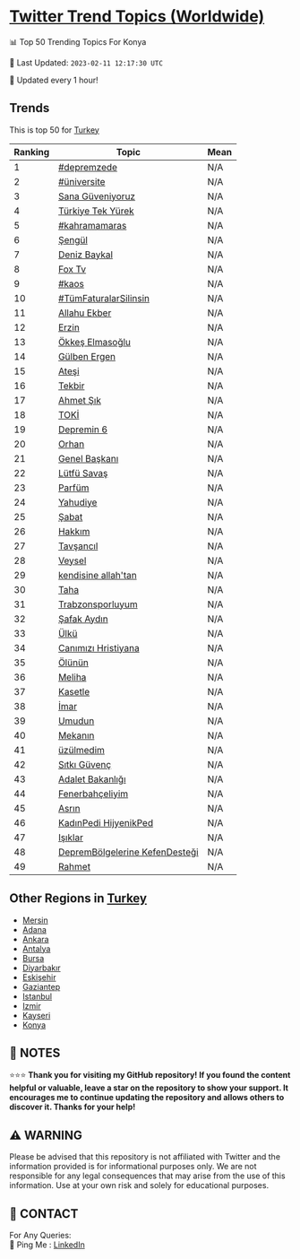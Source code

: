 [Twitter Trend Topics (Worldwide)](https://github.com/ErcinDedeoglu/Twitter-Trend-Topics)
==========


📊 Top 50 Trending Topics For Konya

📆 Last Updated: `2023-02-11 12:17:30 UTC`

🔧 Updated every 1 hour!


## Trends

This is top 50 for [Turkey](</Turkey>)

| Ranking | Topic | Mean |
| ------- | ------------ | ------------ |
| 1 | [#depremzede](http://twitter.com/search?q=%23depremzede) | N/A |
| 2 | [#üniversite](http://twitter.com/search?q=%23%c3%bcniversite) | N/A |
| 3 | [Sana Güveniyoruz](http://twitter.com/search?q=Sana+G%c3%bcveniyoruz) | N/A |
| 4 | [Türkiye Tek Yürek](http://twitter.com/search?q=T%c3%bcrkiye+Tek+Y%c3%bcrek) | N/A |
| 5 | [#kahramamaras](http://twitter.com/search?q=%23kahramamaras) | N/A |
| 6 | [Şengül](http://twitter.com/search?q=%c5%9eeng%c3%bcl) | N/A |
| 7 | [Deniz Baykal](http://twitter.com/search?q=Deniz+Baykal) | N/A |
| 8 | [Fox Tv](http://twitter.com/search?q=Fox+Tv) | N/A |
| 9 | [#kaos](http://twitter.com/search?q=%23kaos) | N/A |
| 10 | [#TümFaturalarSilinsin](http://twitter.com/search?q=%23T%c3%bcmFaturalarSilinsin) | N/A |
| 11 | [Allahu Ekber](http://twitter.com/search?q=Allahu+Ekber) | N/A |
| 12 | [Erzin](http://twitter.com/search?q=Erzin) | N/A |
| 13 | [Ökkeş Elmasoğlu](http://twitter.com/search?q=%c3%96kke%c5%9f+Elmaso%c4%9flu) | N/A |
| 14 | [Gülben Ergen](http://twitter.com/search?q=G%c3%bclben+Ergen) | N/A |
| 15 | [Ateşi](http://twitter.com/search?q=Ate%c5%9fi) | N/A |
| 16 | [Tekbir](http://twitter.com/search?q=Tekbir) | N/A |
| 17 | [Ahmet Şık](http://twitter.com/search?q=Ahmet+%c5%9e%c4%b1k) | N/A |
| 18 | [TOKİ](http://twitter.com/search?q=TOK%c4%b0) | N/A |
| 19 | [Depremin 6](http://twitter.com/search?q=Depremin+6) | N/A |
| 20 | [Orhan](http://twitter.com/search?q=Orhan) | N/A |
| 21 | [Genel Başkanı](http://twitter.com/search?q=Genel+Ba%c5%9fkan%c4%b1) | N/A |
| 22 | [Lütfü Savaş](http://twitter.com/search?q=L%c3%bctf%c3%bc+Sava%c5%9f) | N/A |
| 23 | [Parfüm](http://twitter.com/search?q=Parf%c3%bcm) | N/A |
| 24 | [Yahudiye](http://twitter.com/search?q=Yahudiye) | N/A |
| 25 | [Şabat](http://twitter.com/search?q=%c5%9eabat) | N/A |
| 26 | [Hakkım](http://twitter.com/search?q=Hakk%c4%b1m) | N/A |
| 27 | [Tavşancıl](http://twitter.com/search?q=Tav%c5%9fanc%c4%b1l) | N/A |
| 28 | [Veysel](http://twitter.com/search?q=Veysel) | N/A |
| 29 | [kendisine allah'tan](http://twitter.com/search?q=kendisine+allah%27tan) | N/A |
| 30 | [Taha](http://twitter.com/search?q=Taha) | N/A |
| 31 | [Trabzonsporluyum](http://twitter.com/search?q=Trabzonsporluyum) | N/A |
| 32 | [Şafak Aydın](http://twitter.com/search?q=%c5%9eafak+Ayd%c4%b1n) | N/A |
| 33 | [Ülkü](http://twitter.com/search?q=%c3%9clk%c3%bc) | N/A |
| 34 | [Canımızı Hristiyana](http://twitter.com/search?q=Can%c4%b1m%c4%b1z%c4%b1+Hristiyana) | N/A |
| 35 | [Ölünün](http://twitter.com/search?q=%c3%96l%c3%bcn%c3%bcn) | N/A |
| 36 | [Meliha](http://twitter.com/search?q=Meliha) | N/A |
| 37 | [Kasetle](http://twitter.com/search?q=Kasetle) | N/A |
| 38 | [İmar](http://twitter.com/search?q=%c4%b0mar) | N/A |
| 39 | [Umudun](http://twitter.com/search?q=Umudun) | N/A |
| 40 | [Mekanın](http://twitter.com/search?q=Mekan%c4%b1n) | N/A |
| 41 | [üzülmedim](http://twitter.com/search?q=%c3%bcz%c3%bclmedim) | N/A |
| 42 | [Sıtkı Güvenç](http://twitter.com/search?q=S%c4%b1tk%c4%b1+G%c3%bcven%c3%a7) | N/A |
| 43 | [Adalet Bakanlığı](http://twitter.com/search?q=Adalet+Bakanl%c4%b1%c4%9f%c4%b1) | N/A |
| 44 | [Fenerbahçeliyim](http://twitter.com/search?q=Fenerbah%c3%a7eliyim) | N/A |
| 45 | [Asrın](http://twitter.com/search?q=Asr%c4%b1n) | N/A |
| 46 | [KadınPedi HijyenikPed](http://twitter.com/search?q=Kad%c4%b1nPedi+HijyenikPed) | N/A |
| 47 | [Işıklar](http://twitter.com/search?q=I%c5%9f%c4%b1klar) | N/A |
| 48 | [DepremBölgelerine KefenDesteği](http://twitter.com/search?q=DepremB%c3%b6lgelerine+KefenDeste%c4%9fi) | N/A |
| 49 | [Rahmet](http://twitter.com/search?q=Rahmet) | N/A |



## Other Regions in [Turkey](</Turkey>)

* [Mersin](</Turkey/Mersin.md>)
* [Adana](</Turkey/Adana.md>)
* [Ankara](</Turkey/Ankara.md>)
* [Antalya](</Turkey/Antalya.md>)
* [Bursa](</Turkey/Bursa.md>)
* [Diyarbakır](</Turkey/Diyarbakır.md>)
* [Eskişehir](</Turkey/Eskişehir.md>)
* [Gaziantep](</Turkey/Gaziantep.md>)
* [Istanbul](</Turkey/Istanbul.md>)
* [Izmir](</Turkey/Izmir.md>)
* [Kayseri](</Turkey/Kayseri.md>)
* [Konya](</Turkey/Konya.md>)



## 📝 NOTES

⭐⭐⭐ **Thank you for visiting my GitHub repository! If you found the content helpful or valuable, leave a star on the repository to show your support. It encourages me to continue updating the repository and allows others to discover it. Thanks for your help!**


## ⚠️ WARNING

Please be advised that this repository is not affiliated with Twitter and the information provided is for informational purposes only. We are not responsible for any legal consequences that may arise from the use of this information. Use at your own risk and solely for educational purposes.


## 📨 CONTACT

 For Any Queries:  
            🏓 Ping Me : [LinkedIn](https://www.linkedin.com/in/ercindedeoglu/)
